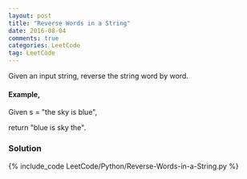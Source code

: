 ```yaml
---
layout: post
title: "Reverse Words in a String"
date: 2016-08-04
comments: true
categories: LeetCode
tag: LeetCode
---
```



Given an input string, reverse the string word by word.

#### Example,
Given s = "the sky is blue",

return "blue is sky the".

<!--more-->

### Solution
{% include_code LeetCode/Python/Reverse-Words-in-a-String.py %}
